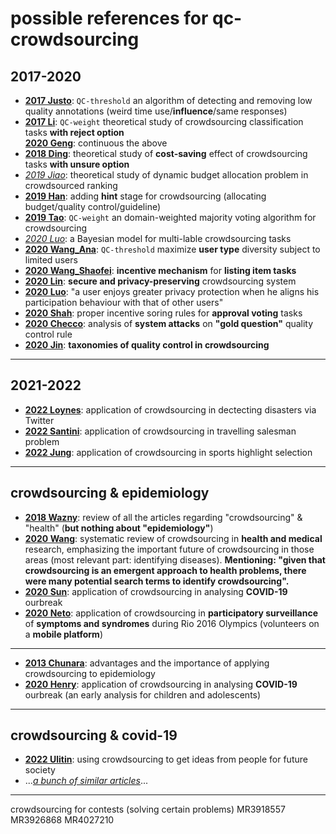 # possible references for qc-crowdsourcing
## 2017-2020
- [**2017 Justo**](2017Justo_Chapter_MeasuringTheQualityOfAnnotatio.pdf): `QC-threshold` an algorithm of detecting and removing low quality annotations (weird time use/**influence**/same responses)
- [**2017 Li**](2017Li_Multi-Object_Classification_via_Crowdsourcing_With_a_Reject_Option.pdf): `QC-weight` theoretical study of crowdsourcing classification tasks **with reject option**  
  [**2020 Geng**](2020Geng_Prospect_Theory_Based_Crowdsourcing_for_Classification_in_the_Presence_of_Spammers.pdf): continuous the above
- [**2018 Ding**](2018Ding-Zhou_Article_CrowdsourcingWithUnsureOption.pdf): theoretical study of **cost-saving** effect of crowdsourcing tasks **with unsure option**  
- [*2019 Jiao*](2019Jiao_thesis.pdf): theoretical study of dynamic budget allocation problem in crowdsourced ranking
- [**2019 Han**](2019Han_Article_MillionaireAHint-guidedApproac.pdf): adding **hint** stage for crowdsourcing (allocating budget/quality control/guideline)
- [**2019 Tao**](2019Tao_Domain-Weighted_Majority_Voting_for_Crowdsourcing.pdf): `QC-weight` an domain-weighted majority voting algorithm for crowdsourcing
- [*2020 Luo*](2020Luo_thesis.pdf): a Bayesian model for multi-lable crowdsourcing tasks
- [**2020 Wang_Ana**](2020Wang_Article_MaximizingUserTypeDiversityFor.pdf): `QC-threshold` maximize **user type** diversity subject to limited users
- [**2020 Wang_Shaofei**](2020Wang_Incentuive-Mechanism-For-The-Listing-Item-Task-In-Crowdsourcing.pdf): **incentive mechanism** for **listing item tasks**
- [**2020 Lin**](2020Lin_Article_SecBCSASecureAndPrivacy-preser.pdf): **secure and privacy-preserving** crowdsourcing system
- [**2020 Luo**](2020Luo_ADifferentialPrivacyMechanismthatAccountsforNetworkEffectsforCrowdsourcingSystems.pdf): "a user enjoys greater privacy protection when he aligns his participation behaviour with that of other users"
- [**2020 Shah**](2020Shah_ApprovalVotingandIncentivesinCrowdsourcing.pdf): proper incentive soring rules for **approval voting** tasks
- [**2020 Checco**](2020Checo_AdversarialAttacksonCrowdsourcingQualityControl.pdf): analysis of **system attacks** on **"gold question"** quality control rule
- [**2020 Jin**](2020Jin_Atechnicalsurveyonstatisticalmodelling.pdf): **taxonomies of quality control in crowdsourcing**
---
## 2021-2022
- [**2022 Loynes**](2022Loynes_Article_TheDetectionAndLocationEstimat.pdf): application of crowdsourcing in dectecting disasters via Twitter
- [**2022 Santini**](2022Santini_TheProbabilisticTravellingSalesmanProblemwithCrowdsourcing.pdf): application of crowdsourcing in travelling salesman problem
- [**2022 Jung**](2022jung_statistically_principled_crowdsourcing_method_for_sports_highlight_selection.pdf): application of crowdsourcing in sports highlight selection
---
## crowdsourcing & epidemiology
- [**2018 Wazny**](epidemiology/2018Wazny_Applications_of_crowdsourcing_in_health.pdf): review of all the articles regarding "crowdsourcing" & "health" (**but nothing about "epidemiology"**)
- [**2020 Wang**](epidemiology/2020Wang_Crowdsourcing_in_health_and_medical.pdf): systematic review of crowdsourcing in **health and medical** research, emphasizing the important future of crowdsourcing in those areas (most relevant part: identifying diseases). **Mentioning: "given that crowdsourcing is an emergent approach to health problems, there were many potential search terms to identify crowdsourcing".**
- [**2020 Sun**](epidemiology/2020Sun_Early_epidemiological_analysis_of_the_coronavirus_disease.pdf): application of crowdsourcing in analysing **COVID-19** ourbreak
- [**2020 Neto**](epidemiology/2020Neto_Participatory_Surveillance_Based_on_Crowdsourcing.pdf): application of crowdsourcing in **participatory surveillance** of **symptoms and syndromes** during Rio 2016 Olympics (volunteers on a **mobile platform**)
---
- [**2013 Chunara**](2013Chunara_Article_WhyWeNeedCrowdsourcedDataInInf.pdf): advantages and the importance of applying crowdsourcing to epidemiology
- [**2020 Henry**](https://www.medrxiv.org/content/10.1101/2020.03.01.20029884v2.full): application of crowdsourcing in analysing **COVID-19** ourbreak (an early analysis for children and adolescents)
- ---
## crowdsourcing & covid-19
- [**2022 Ulitin**](2022Ulitin_Youth_social_innovation_during_the.pdf): using crowdsourcing to get ideas from people for future society
- ...[*a bunch of similar articles*](https://scholar.google.com/scholar?as_ylo=2022&q=crowdsourcing+covid&hl=en&as_sdt=0,47)...
---
crowdsourcing for contests (solving  certain problems) MR3918557 MR3926868 MR4027210
#
